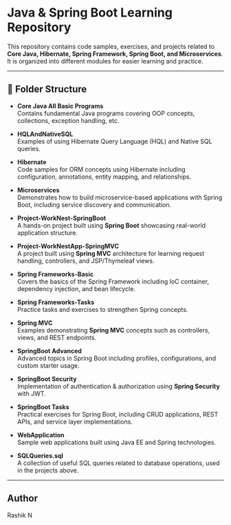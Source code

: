 # Java & Spring Boot Learning Repository

This repository contains code samples, exercises, and projects related to **Core Java, Hibernate, Spring Framework, Spring Boot, and Microservices**.  
It is organized into different modules for easier learning and practice.

---

## 📂 Folder Structure

- **Core Java All Basic Programs**  
  Contains fundamental Java programs covering OOP concepts, collections, exception handling, etc.

- **HQLAndNativeSQL**  
  Examples of using Hibernate Query Language (HQL) and Native SQL queries.

- **Hibernate**  
  Code samples for ORM concepts using Hibernate including configuration, annotations, entity mapping, and relationships.

- **Microservices**  
  Demonstrates how to build microservice-based applications with Spring Boot, including service discovery and communication.

- **Project-WorkNest-SpringBoot**  
  A hands-on project built using **Spring Boot** showcasing real-world application structure.

- **Project-WorkNestApp-SpringMVC**  
  A project built using **Spring MVC** architecture for learning request handling, controllers, and JSP/Thymeleaf views.

- **Spring Frameworks-Basic**  
  Covers the basics of the Spring Framework including IoC container, dependency injection, and bean lifecycle.

- **Spring Frameworks-Tasks**  
  Practice tasks and exercises to strengthen Spring concepts.

- **Spring MVC**  
  Examples demonstrating **Spring MVC** concepts such as controllers, views, and REST endpoints.

- **SpringBoot Advanced**  
  Advanced topics in Spring Boot including profiles, configurations, and custom starter usage.

- **SpringBoot Security**  
  Implementation of authentication & authorization using **Spring Security** with JWT.

- **SpringBoot Tasks**  
  Practical exercises for Spring Boot, including CRUD applications, REST APIs, and service layer implementations.

- **WebApplication**  
  Sample web applications built using Java EE and Spring technologies.

- **SQLQueries.sql**  
  A collection of useful SQL queries related to database operations, used in the projects above.

---

## Author

Rashik N

